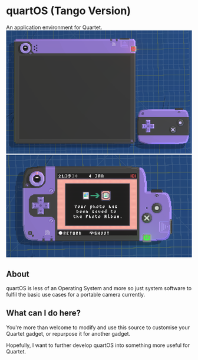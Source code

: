 # quartOS (Tango Version)
An application environment for Quartet. 
![A screenshot of the Quartet Tango gadget.](./res/screenshot-tango.png) ![A screenshot of the Quartet Bravo gadget.](./res/screenshot-bravo.png)

## About
quartOS is less of an Operating System and more so just system software to fulfil the basic use cases for a portable camera currently. 

## What can I do here? 
You're more than welcome to modify and use this source to customise your Quartet gadget, or repurpose it for another gadget. 

Hopefully, I want to further develop quartOS into something more useful for Quartet. 